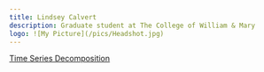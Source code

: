 ```yaml
---
title: Lindsey Calvert
description: Graduate student at The College of William & Mary
logo: ![My Picture](/pics/Headshot.jpg)
---
```


[Time Series Decomposition](another-page.md)
